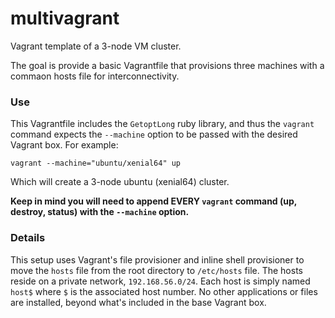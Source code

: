 # multivagrant
Vagrant template of a 3-node VM cluster.

The goal is provide a basic Vagrantfile that provisions three machines with a commaon hosts file for interconnectivity.

### Use

This Vagrantfile includes the `GetoptLong` ruby library, and thus the `vagrant` command expects the `--machine` option to be passed with the desired Vagrant box. For example:  

`vagrant --machine="ubuntu/xenial64" up`

Which will create a 3-node ubuntu (xenial64) cluster.

**Keep in mind you will need to append EVERY `vagrant` command (up, destroy, status) with the `--machine` option.**

### Details

This setup uses Vagrant's file provisioner and inline shell provisioner to move the `hosts` file from the root directory to `/etc/hosts` file. The hosts reside on a private network, `192.168.56.0/24`. Each host is simply named `host$` where `$` is the associated host number. No other applications or files are installed, beyond what's included in the base Vagrant box.

